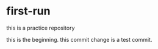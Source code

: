 # first-run
this is a practice repository

this is the beginning. this commit change is a test commit.
